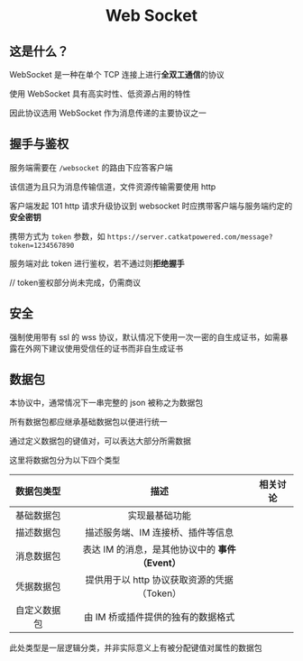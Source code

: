 <h1 align="center">Web Socket</h1>

## 这是什么？

WebSocket 是一种在单个 TCP 连接上进行**全双工通信**的协议

使用 WebSocket 具有高实时性、低资源占用的特性

因此协议选用 WebSocket 作为消息传递的主要协议之一

## 握手与鉴权

服务端需要在 `/websocket` 的路由下应答客户端

该信道为且只为消息传输信道，文件资源传输需要使用 http

客户端发起 101 http 请求升级协议到 websocket 时应携带客户端与服务端约定的**安全密钥**

携带方式为 `token` 参数，如 `https://server.catkatpowered.com/message?token=1234567890`

服务端对此 token 进行鉴权，若不通过则**拒绝握手**

// token鉴权部分尚未完成，仍需商议

## 安全

强制使用带有 ssl 的 wss 协议，默认情况下使用一次一密的自生成证书，如需暴露在外网下建议使用受信任的证书而非自生成证书

## 数据包

本协议中，通常情况下一串完整的 json 被称之为数据包

所有数据包都应继承基础数据包以便进行统一

通过定义数据包的键值对，可以表达大部分所需数据

这里将数据包分为以下四个类型

|  数据包类型  |                       描述                       | 相关讨论 |
| :----------: | :----------------------------------------------: | :------: |
|  基础数据包  |                实现最基础功能                   |          |
|  描述数据包  |        描述服务端、IM 连接桥、插件等信息         |          |
|  消息数据包  | 表达 IM 的消息，是其他协议中的 **事件（Event）** |          |
|  凭据数据包  |   提供用于以 http 协议获取资源的凭据（Token）    |          |
| 自定义数据包 |        由 IM 桥或插件提供的独有的数据格式        |          |

此处类型是一层逻辑分类，并非实际意义上有被分配键值对属性的数据包